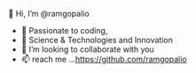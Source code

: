 👋 Hi, I’m @ramgopalio
- 👀 Passionate to coding,
- 🌱 Science & Technologies and Innovation
- 💞️ I’m looking to collaborate with you
- 📫 reach me ...https://github.com/ramgopalio

<!---
ramgopalio/ramgopalio is a ✨ special ✨ repository because its `README.md` (this file) appears on your GitHub profile.
You can click the Preview link to take a look at your changes.
--->
